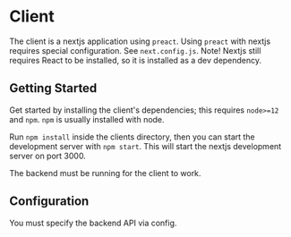 # Client

The client is a nextjs application using `preact`. Using `preact` with nextjs requires special configuration. See `next.config.js`. Note! Nextjs still requires React to be installed, so it is installed as a dev dependency.

## Getting Started

Get started by installing the client's dependencies; this requires `node>=12` and `npm`. `npm` is usually installed with node.

Run `npm install` inside the clients directory, then you can start the development server with `npm start`. This will start the nextjs development server on port 3000.

The backend must be running for the client to work.

## Configuration

You must specify the backend API via config.
